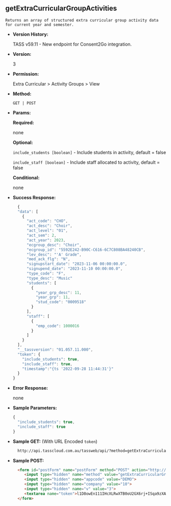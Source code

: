 **getExtraCurricularGroupActivities**
----
	Returns an array of structured extra curricular group activity data for current year and semester.
    
* **Version History:**

  TASS v59.11 - New endpoint for Consent2Go integration.
  
* **Version:**

  3

* **Permission:**

  Extra Curricular > Activity Groups > View

* **Method:**

  `GET | POST`
  
*  **Params:**

   **Required:**

   none
   
   **Optional:**

   `include_students [boolean]` - Include students in activity, default = false

   `include_staff [boolean]` - Include staff allocated to activity, default = false
 
   **Conditional:**
 
   none

* **Success Response:**

    ```javascript
      {
      "data": [
        {
          "act_code": "CHO",
          "act_desc": "Choir",
          "act_level": "01",
          "act_sem": 2,
          "act_year": 2023,
          "ecgroup_desc": "Choir",
          "ecgroup_id": "5592E242-B90C-C616-6C7C808BA48240CB",
          "lev_desc": "'A' Grade",
          "med_ack_flg": "N",
          "signupstart_date": "2023-11-06 00:00:00.0",
          "signupend_date": "2023-11-10 00:00:00.0",
          "type_code": "F",
          "type_desc": "Music"
          "students": [
            {
              "year_grp_desc": 11,
              "year_grp": 11,
              "stud_code": "0009518"
            }
          ],
          "staff": [
            {
              "emp_code": 1000016
            }
          ]
        }
      ],
      "__tassversion": "01.057.11.000",
      "token": {
        "include_students": true,
        "include_staff": true,
        "timestamp":"{ts '2022-09-28 11:44:31'}"
      }
    }
    ```
 
* **Error Response:**

    none
    
* **Sample Parameters:**

  ```javascript
  { 
    "include_students": true,
    "include_staff": true
  }
  ```

* **Sample GET:** (With URL Encoded `token`)

  ```HTML
    http://api.tasscloud.com.au/tassweb/api/?method=getExtraCurricularGroupActivities&appcode=DEMO&company=10&v=3&token=l1D8owEn111IHcXLRwXTB0oU2GX6rj%2BISqa9zXA8We3J3mwgjW5pdUvFK3%2FIZ4mJ4bMyfKTmEoup%2B3tTE9GeLQ%3D%3D
  ```
  
* **Sample POST:**

  ```HTML
    <form id="postForm" name="postForm" method="POST" action="http://api.tasscloud.com.au/tassweb/api/">
       <input type="hidden" name="method" value="getExtraCurricularGroupActivities">
       <input type="hidden" name="appcode" value="DEMO">
       <input type="hidden" name="company" value="10">
       <input type="hidden" name="v" value="3">
       <textarea name="token">l1D8owEn111IHcXLRwXTB0oU2GX6rj+ISqa9zXA8We3J3mwgjW5pdUvFK3/IZ4mJ4bMyfKTmEoup+3tTE9GeLQ==</textarea>
    </form>
  ```
